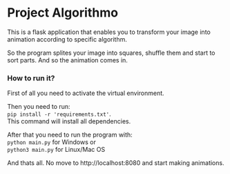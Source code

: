 # Project Algorithmo
This is a flask application that enables you to transform your image into animation according to specific algorithm.

So the program splites your image into squares, shuffle them and start to sort parts. And so the animation comes in.

### How to run it?
First of all you need to activate the virtual environment.

Then you need to run:  
`pip install -r 'requirements.txt'`.  
This command will install all dependencies. 

After that you need to run the program with:  
`python main.py` for Windows or  
`python3 main.py` for Linux/Mac OS  
  
And thats all. No move to http://localhost:8080 and start making animations.
